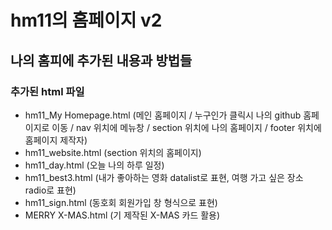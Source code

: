 # hm11의 홈페이지 v2
## 나의 홈피에 추가된 내용과 방법들
### 추가된 html 파일
- hm11_My Homepage.html (메인 홈페이지 / 누구인가 클릭시 나의 github 홈페이지로 이동 / nav 위치에 메뉴창 / section 위치에 나의 홈페이지 / footer 위치에 홈페이지 제작자)
- hm11_website.html (section 위치의 홈페이지)
- hm11_day.html (오늘 나의 하루 일정)
- hm11_best3.html (내가 좋아하는 영화 datalist로 표현, 여행 가고 싶은 장소 radio로 표현)
- hm11_sign.html (동호회 회원가입 창 형식으로 표현)
- MERRY X-MAS.html (기 제작된 X-MAS 카드 활용)
